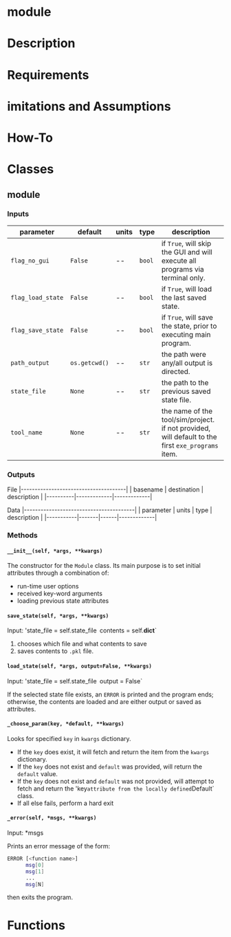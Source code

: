 # module

# Description

# Requirements

# imitations and Assumptions

# How-To

# Classes

## module

### Inputs

| parameter | default | units | type |description |
|-----------|---------|-------|------|------------|
| `flag_no_gui` | `False` | -- | `bool` | if `True`, will skip the GUI and will execute all programs via terminal only. |
| `flag_load_state` | `False` | -- | `bool` | if `True`, will load the last saved state. |
| `flag_save_state` | `False` | -- | `bool` | if `True`, will save the state, prior to executing main program. |
| `path_output` | `os.getcwd()` | -- | `str` | the path were any/all output is directed. |
| `state_file` | `None` | -- | `str` | the path to the previous saved state file. |
| `tool_name` | `None` | -- | `str` | the name of the tool/sim/project. if not provided, will default to the first `exe_programs` item. |

### Outputs

File
|--------------------------------------|
| basename | destination | description |
|----------|-------------|-------------|

Data
|----------------------------------------|
| parameter | units | type | description |
|-----------|-------|------|-------------|

### Methods

#### `__init__(self, *args, **kwargs)`

The constructor for the `Module` class. Its main purpose is to set initial attributes through a combination of:
- run-time user options
- received key-word arguments
- loading previous state attributes

#### `save_state(self, *args, **kwargs)`

Input:
'state_file = self.state_file`
`contents = self.__dict__`

1) chooses which file and what contents to save
1) saves contents to `.pkl` file.

#### `load_state(self, *args, output=False, **kwargs)`

Input:
'state_file = self.state_file`
`output = False`

If the selected state file exists, an `ERROR` is printed and the program ends; otherwise, the contents are loaded and are either output or saved as attributes.

#### `_choose_param(key, *default, **kwargs)`

Looks for specified `key` in `kwargs` dictionary.
- If the `key` does exist, it will fetch and return the item from the `kwargs` dictionary.
- If the `key` does not exist and `default` was provided, will return the `default` value.
- If the `key` does not exist and `default` was not provided, will attempt to fetch and return the 'key` attribute from the locally defined `Default` class.
- If all else fails, perform a hard exit

#### `_error(self, *msgs, **kwargs)`

Input:
*msgs

Prints an error message of the form:
```bash
ERROR [<function name>]
      msg[0]
      msg[1]
      ...
      msg[N]
```
then exits the program.

# Functions
